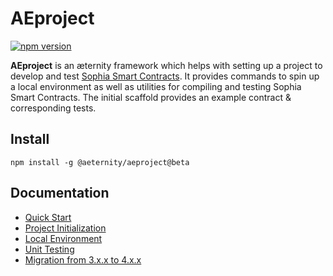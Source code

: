# AEproject

[![npm version](https://badge.fury.io/js/%40aeternity%2Faeproject.svg)](https://badge.fury.io/js/%40aeternity%2Faeproject)

**AEproject** is an æternity framework which helps with setting up a project to develop and test [Sophia Smart Contracts](https://github.com/aeternity/aesophia). It provides commands to spin up a local environment as well as utilities for compiling and testing Sophia Smart Contracts. The initial scaffold provides an example contract & corresponding tests.

## Install

```text
npm install -g @aeternity/aeproject@beta
```

## Documentation

* [Quick Start](docs/index.md)
* [Project Initialization](docs/cli/init.md)
* [Local Environment](docs/cli/env.md)
* [Unit Testing](docs/cli/test.md)
* [Migration from 3.x.x to 4.x.x](docs/migration-from-3.x.x-to-4.x.x.md)

